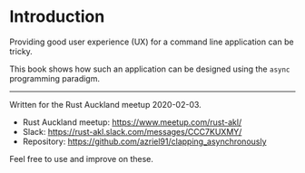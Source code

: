# Introduction

Providing good user experience (UX) for a command line application can be tricky.

This book shows how such an application can be designed using the `async` programming paradigm.

---

Written for the Rust Auckland meetup 2020-02-03.

* Rust Auckland meetup: <https://www.meetup.com/rust-akl/>
* Slack: <https://rust-akl.slack.com/messages/CCC7KUXMY/>
* Repository: <https://github.com/azriel91/clapping_asynchronously>

Feel free to use and improve on these.
